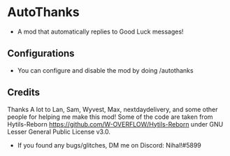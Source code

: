 # AutoThanks
- A mod that automatically replies to Good Luck messages!


## Configurations

- You can configure and disable the mod by doing /autothanks

## Credits

Thanks A lot to Lan, Sam, Wyvest, Max, nextdaydelivery, and some other people for helping me make this mod!
Some of the code are taken from Hytils-Reborn https://github.com/W-OVERFLOW/Hytils-Reborn under GNU Lesser General Public License v3.0.

- If you found any bugs/glitches, DM me on Discord: Nihal!#5899